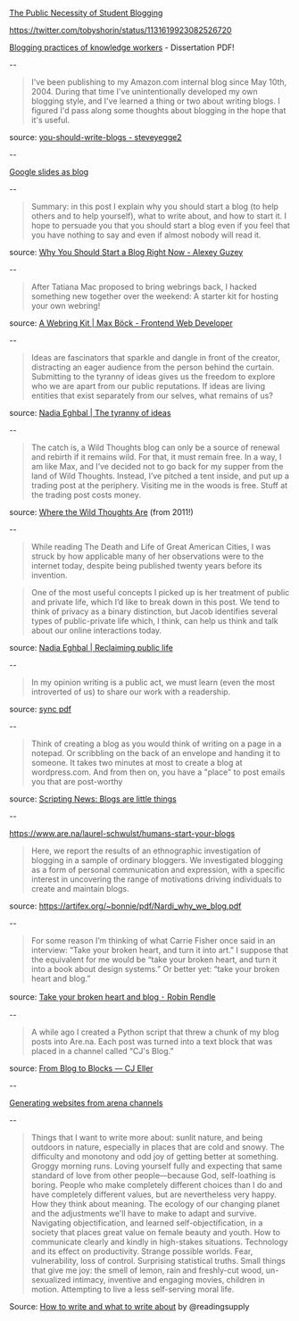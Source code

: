 ---
---

[The Public Necessity of Student Blogging](http://hybridpedagogy.org/public-necessity-student-blogging/)

<https://twitter.com/tobyshorin/status/1131619923082526720>

[Blogging practices of knowledge workers](http://blog.mathemagenic.com/download/passionAtWork.pdf) - Dissertation PDF!

--

>I've been publishing to my Amazon.com internal blog since May 10th, 2004. During that time I've unintentionally developed my own blogging style, and I've learned a thing or two about writing blogs. I figured I'd pass along some thoughts about blogging in the hope that it's useful.

source: [you-should-write-blogs - steveyegge2](https://sites.google.com/site/steveyegge2/you-should-write-blogs)

--

[Google slides as blog](https://docs.google.com/presentation/d/1GWSFltGp0Qr9YKzu4cc_4eGhFcWCrzGN0zn5G0vp3mE/edit#slide=id.p)

--

>Summary: in this post I explain why you should start a blog (to help others and to help yourself), what to write about, and how to start it. I hope to persuade you that you should start a blog even if you feel that you have nothing to say and even if almost nobody will read it.

source: [Why You Should Start a Blog Right Now - Alexey Guzey](https://guzey.com/personal/why-have-a-blog/)

--

>After Tatiana Mac proposed to bring webrings back, I hacked something new together over the weekend: A starter kit for hosting your own webring!

source: [A Webring Kit | Max Böck - Frontend Web Developer](https://mxb.dev/blog/webring-kit/)

--

>Ideas are fascinators that sparkle and dangle in front of the creator, distracting an eager audience from the person behind the curtain. Submitting to the tyranny of ideas gives us the freedom to explore who we are apart from our public reputations. If ideas are living entities that exist separately from our selves, what remains of us?

source: [Nadia Eghbal | The tyranny of ideas](https://nadiaeghbal.com/ideas)

--

>The catch is, a Wild Thoughts blog can only be a source of renewal and rebirth if it remains wild. For that, it must remain free. In a way, I am like Max, and I’ve decided not to go back for my supper from the land of Wild Thoughts. Instead, I’ve pitched a tent inside, and put up a trading post at the periphery. Visiting me in the woods is free. Stuff at the trading post costs money.

source: [Where the Wild Thoughts Are](https://www.ribbonfarm.com/2011/03/01/where-the-wild-thoughts-are/) (from 2011!)

--

>While reading The Death and Life of Great American Cities, I was struck by how applicable many of her observations were to the internet today, despite being published twenty years before its invention.

>One of the most useful concepts I picked up is her treatment of public and private life, which I’d like to break down in this post. We tend to think of privacy as a binary distinction, but Jacob identifies several types of public-private life which, I think, can help us think and talk about our online interactions today.

source: [Nadia Eghbal | Reclaiming public life](https://nadiaeghbal.com/public-life)

--

>In my opinion writing is a public act, we must learn (even the most introverted of us) to share our work with a readership. 

source: [sync pdf](http://sync.abue.io/issues/190823db_sync2_34_giver.pdf)

--

>Think of creating a blog as you would think of writing on a page in a notepad. Or scribbling on the back of an envelope and handing it to someone. It takes two minutes at most to create a blog at wordpress.com. And from then on, you have a "place" to post emails you that are post-worthy

source: [Scripting News: Blogs are little things](http://scripting.com/2019/10/11/130545.html)

--

<https://www.are.na/laurel-schwulst/humans-start-your-blogs>

>Here, we report the results of an ethnographic investigation of blogging in a sample of ordinary bloggers. We investigated blogging as a form of personal communication and expression, with a specific interest in uncovering the range of motivations driving individuals to create and maintain blogs.

source: <https://artifex.org/~bonnie/pdf/Nardi_why_we_blog.pdf>

--

>For some reason I’m thinking of what Carrie Fisher once said in an interview: “Take your broken heart, and turn it into art.” I suppose that the equivalent for me would be “take your broken heart, and turn it into a book about design systems.” Or better yet: “take your broken heart and blog.”

source: [Take your broken heart and blog ･ Robin Rendle](https://www.robinrendle.com/notes/take-your-broken-heart-and-blog)

--

>A while ago I created a Python script that threw a chunk of my blog posts into Are.na. Each post was turned into a text block that was placed in a channel called “CJ's Blog.”

source: [From Blog to Blocks — CJ Eller](https://blog.cjeller.site/from-blog-to-blocks)

--

[Generating websites from arena channels](https://scoby.page/)

--

> Things that I want to write more about: sunlit nature, and being outdoors in nature, especially in places that are cold and snowy. The difficulty and monotony and odd joy of getting better at something. Groggy morning runs. Loving yourself fully and expecting that same standard of love from other people—because God, self-loathing is boring. People who make completely different choices than I do and have completely different values, but are nevertheless very happy. How they think about meaning. The ecology of our changing planet and the adjustments we'll have to make to adapt and survive. Navigating objectification, and learned self-objectification, in a society that places great value on female beauty and youth. How to communicate clearly and kindly in high-stakes situations. Technology and its effect on productivity. Strange possible worlds. Fear, vulnerability, loss of control. Surprising statistical truths. Small things that give me joy: the smell of lemon, rain and freshly-cut wood, un-sexualized intimacy, inventive and engaging movies, children in motion. Attempting to live a less self-serving moral life.

Source: [How to write and what to write about](https://reading.supply/@ava/how-to-write-and-what-to-write-about-from-12-28-2018-W4o1Sb) by @readingsupply